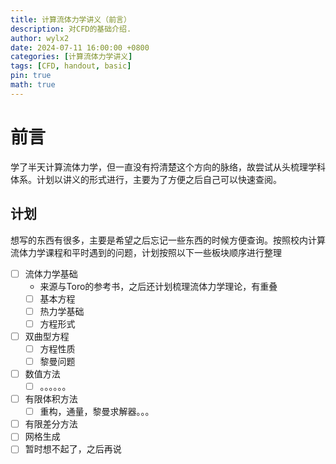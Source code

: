 ```yaml
---
title: 计算流体力学讲义（前言）
description: 对CFD的基础介绍.
author: wylx2
date: 2024-07-11 16:00:00 +0800
categories: [计算流体力学讲义]
tags: [CFD, handout, basic]
pin: true
math: true
---
```


# 前言

学了半天计算流体力学，但一直没有捋清楚这个方向的脉络，故尝试从头梳理学科体系。计划以讲义的形式进行，主要为了方便之后自己可以快速查阅。

## 计划

想写的东西有很多，主要是希望之后忘记一些东西的时候方便查询。按照校内计算流体力学课程和平时遇到的问题，计划按照以下一些板块顺序进行整理

- [ ] 流体力学基础
  - 来源与Toro的参考书，之后还计划梳理流体力学理论，有重叠
  - [ ] 基本方程
  - [ ] 热力学基础
  - [ ] 方程形式
- [ ] 双曲型方程
  - [ ] 方程性质 
  - [ ] 黎曼问题
- [ ] 数值方法
  - [ ] 。。。。。。
- [ ] 有限体积方法
  - [ ] 重构，通量，黎曼求解器。。。 
- [ ] 有限差分方法
- [ ] 网格生成 
- [ ] 暂时想不起了，之后再说
